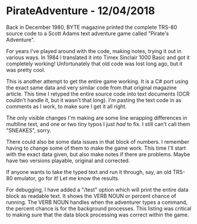 # PirateAdventure - 12/04/2018

Back in December 1980, BYTE magazine printed the complete TRS-80 source code to a Scott Adams text adventure game called
"Pirate's Adventure".

For years I've played around with the code, making notes, trying it out in various ways. In 1984 I translated it into
Timex Sinclair 1000 Basic and got it completely working! Unfortunately that old code was lost long ago, but it was pretty cool.

This is another attempt to get the entire game working. It is a C# port using the exact same data and very similar code from that
original magazine article. This time I retyped the entire source code into text documents (OCR couldn't handle it, but it wasn't
that long). I'm pasting the text code in as comments as I work, to make sure I get it all right.

The only visible changes I'm making are some line wrapping differences in multiline text, and one or two tiny typos I just *had*
to fix. I still can't call them "SNEAKES", sorry.

There could also be some data issues in that block of numbers. I remember having to change some of them to make the game work.
This time I'll start with the exact data given, but also make notes if there are problems. Maybe have two versions playable,
original and corrected.

If anyone wants to take the typed text and run it through, say, an old TRS-80 emulator, go for it! Let me know the results.

For debugging, I have added a "/test" option which will print the entire data block as readable text. It shows the VERB NOUN
or percent chance of running. The VERB NOUN handles when the adventurer types a command, the percent chance is for the background
processes. This listing was critical to making sure that the data block processing was correct within the game.